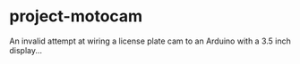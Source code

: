 # project-motocam
An invalid attempt at wiring a license plate cam to an Arduino with a 3.5 inch display...
